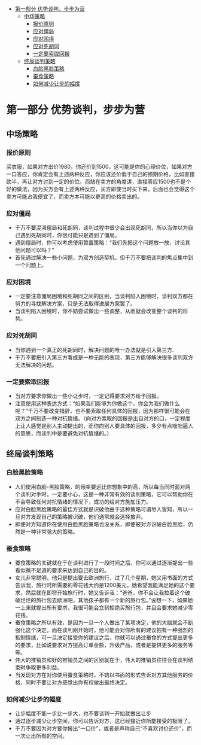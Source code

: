 - [第一部分 优势谈判，步步为营](#第一部分-优势谈判步步为营)
  - [中场策略](#中场策略)
    - [报价原则](#报价原则)
    - [应对僵局](#应对僵局)
    - [应对困境](#应对困境)
    - [应对死胡同](#应对死胡同)
    - [一定要索取回报](#一定要索取回报)
  - [终局谈判策略](#终局谈判策略)
    - [白脸黑脸策略](#白脸黑脸策略)
    - [蚕食策略](#蚕食策略)
    - [如何减少让步的幅度](#如何减少让步的幅度)
  
# 第一部分 优势谈判，步步为营

## 中场策略

### 报价原则

买衣服，如果对方出价1980，你还价到1500，这可能是你的心理价位，如果对方一口答应，你肯定会有上述两种反应，你应该还价低于自己的预期价格，比如直接砍半，再让对方讨到一定的价位。而站在卖方的角度讲，直接答应1500也不是个好的做法，因为买方会有上述两种反应，买方即使当时买下来，后面也会觉得这个卖方可能占我便宜了，而卖方本可能以更高的价格卖出的。

### 应对僵局

- 千万不要混淆僵局和死胡同，谈判过程中很少会出现死胡同，所以当你以为自己遇到死胡同时，你很可能只是遇到了僵局。
- 遇到僵局时，你可以考虑使用暂置策略：“我们先把这个问题放一放，讨论其他问题可以吗？”
- 首先通过解决一些小问题，为双方创造契机，但千万不要把谈判的焦点集中到一个问题上。

### 应对困境

- 一定要注意僵局困境和死胡同之间的区别，当谈判陷入困境时，谈判双方都在努力的寻找解决方案，只是无法取得进展方案罢了。
- 当谈判陷入困境时，你不妨尝试做出一些调整，从而就会改变整个谈判的形势。

### 应对死胡同

- 当你遇到一个真正的死胡同时，解决问题的唯一办法就是引入第三方.
- 千万不要把引入第三方看成是一种无能的表现，第三方能够解决很多谈判双方无法解决的问题。

### 一定要索取回报

- 当对方要求你做出一些小让步时，一定记得要求对方给予回报。
-  注意使用这种表达方式：“如果我们能够为你做这个，你会为我们做什么呢？”千万不要改变措辞，也不要索取任何具体的回报，因为那样很可能会在双方之间制造一种对抗情绪。（向对方索取的回报是出自对方的口，一定程度上让人感觉是别人主动提出的，而你向别人要具体的回报，多少有点咄咄逼人的意思，而谈判中是要避免对抗情绪的。）

## 终局谈判策略

### 白脸黑脸策略

- 人们使用白脸-黑脸策略，的频率要远比你想象中的高，所以每当同时面对两个谈判对手时，一定要小心，这是一种非常有效的谈判策略，它可以帮助你在不会导致任何对抗情绪的情况下，成功的给对方施加压力。
- 应对白脸黑脸策略的最佳方式就是识破他由于这种策略可谓尽人皆知，所以一旦对方发现自己的策略被识破，他们通常就会选择放弃。
- 即便对方知道你在使用白脸黑脸策略也没关系，即便被对方识破白脸黑脸，仍然是一种非常强大的策略。

### 蚕食策略

- 蚕食策略的关键就在于在谈判进行了一段时间之后，你可以通过逐渐提出一些看似微不足道的要求来达到自己的目的。
- 女儿非常聪明，他只是提出要去欧洲旅行，过了几个星期，她又用书面的方式告诉我，旅行时所需要的零花钱大约是1200美元，她希望我能满足她的这个要求，然后就在即将开始旅行时，她又告诉我：“爸爸，你不会让我拉着这个破破烂烂的旅行包去欧洲吧，其他孩子都有一个新的旅行包。”设想一下，如果她一上来就提出所有要求，我很可能会立刻拒绝买旅行包，并且会要求她减少零花钱。
- 蚕食策略之所以有效，是因为一旦一个人做出了某项决定，他的大脑就会不断强化这个决定，而在谈判刚开始时，他可能会对你所有的建议抱有一种强烈的抵制情绪，可一旦决定接受你的建议之后，你就可以通过蚕食的方式提出更多的要求，比如说要求对方提高订单金额，升级产品，或者是提供更多的服务等等。
- 伟大的推销员和好的推销员之间的区别就在于，伟大的推销员往往会在谈判结束时争取更多利益。
- 当发现对方在对你使用蚕食策略时，不妨以书面的形式告诉对方其他服务的价格，同时不要让对方感觉出你有权做出最终决定。

### 如何减少让步的幅度

- 让步幅度不能一步比一步大，也不要谈判一开始就做出让步
- 通过逐步减少让步空间，你可以告诉对方，这已经接近你所能接受的极限了。
- 千万不要因为对方要你报出“一口价”，或者是声称自己“不喜欢讨价还价”，而一次让出所有的空间。
